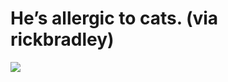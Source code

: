 <!--
id: 14029914
link: http://tumblr.atmos.org/post/14029914/hes-allergic-to-cats-via-rickbradley
slug: hes-allergic-to-cats-via-rickbradley
date: Tue Oct 02 2007 23:57:44 GMT-0700 (PDT)
publish: 2007-10-02
tags: 
title: He&#8217;s allergic to cats. (via rickbradley)
-->


He&#8217;s allergic to cats. (via rickbradley)
==============================================

![](http://24.media.tumblr.com/14029914_500.jpg)

